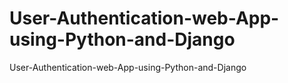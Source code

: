 # User-Authentication-web-App-using-Python-and-Django
User-Authentication-web-App-using-Python-and-Django
